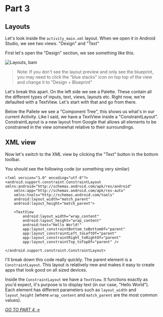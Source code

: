 # Part 3
## Layouts

Let's look inside the `activity_main.xml` layout. When we open it in Android Studio, we see two views. "Design" and "Text"

First let's open the "Design" section, we see something like this.

![Layouts, bam](https://i.imgur.com/Llk5BQP.jpg)

> Note: If you don't see the layout preview and only see the blueprint, you may need to click the "blue stacks" icon on top top of the view and change it to "Design + Blueprint"

Let's break this apart. On the left side we see a Palette. These contain all the different types of inputs, text, views, layouts etc. Right now, we're defaulted with a TextView. Let's start with that and go from there.

Below the Pallete we see a "Component Tree", this shows us what's in our current Activity. Like I said, we have a TextView inside a "ConstraintLayout". ConstraintLayout is a new layout from Google that allows all elements to be constrained in the view somewhat relative to their surroundings.

## XML view
Now let's switch to the XML view by clicking the "Text" button in the bottom toolbar.

You should see the following code (or something very similar)

```
<?xml version="1.0" encoding="utf-8"?>
<android.support.constraint.ConstraintLayout xmlns:android="http://schemas.android.com/apk/res/android"
    xmlns:app="http://schemas.android.com/apk/res-auto"
    xmlns:tools="http://schemas.android.com/tools"
    android:layout_width="match_parent"
    android:layout_height="match_parent">

    <TextView
        android:layout_width="wrap_content"
        android:layout_height="wrap_content"
        android:text="Hello World!"
        app:layout_constraintBottom_toBottomOf="parent"
        app:layout_constraintLeft_toLeftOf="parent"
        app:layout_constraintRight_toRightOf="parent"
        app:layout_constraintTop_toTopOf="parent" />

</android.support.constraint.ConstraintLayout>
```

I'll break down this code really quickly. The parent element is a `ConstraintLayout`. This layout is relatively new and makes it easy to create apps that look good on all sized devices. 

Inside the `ConstraintLayout` we have a `TextView`. It functions exactly as you'd expect, it's purpose is to display text (in our case, "Hello World"). Each element has different parameters such as `layout_width` and `layout_height` (where `wrap_content` and `match_parent` are the most common values).

[*GO TO PART 4 ->*](part4.html)
